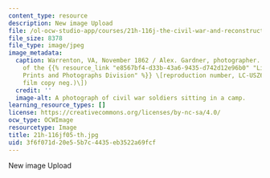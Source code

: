 ```yaml
---
content_type: resource
description: New image Upload
file: /ol-ocw-studio-app/courses/21h-116j-the-civil-war-and-reconstruction-fall-2005/3f6f071d20e55b7c4435eb3522a69fcf_21h-116jf05-th.jpg
file_size: 8378
file_type: image/jpeg
image_metadata:
  caption: Warrenton, VA, November 1862 / Alex. Gardner, photographer. (Image courtesy
    of the {{% resource_link "e8567bf4-d33b-43a6-9435-d742d12e96b0" "Library of Congress,
    Prints and Photographs Division" %}} \[reproduction number, LC-USZ62-98249 (b&w
    film copy neg.)\])
  credit: ''
  image-alt: A photograph of civil war soldiers sitting in a camp.
learning_resource_types: []
license: https://creativecommons.org/licenses/by-nc-sa/4.0/
ocw_type: OCWImage
resourcetype: Image
title: 21h-116jf05-th.jpg
uid: 3f6f071d-20e5-5b7c-4435-eb3522a69fcf
---
```

New image Upload